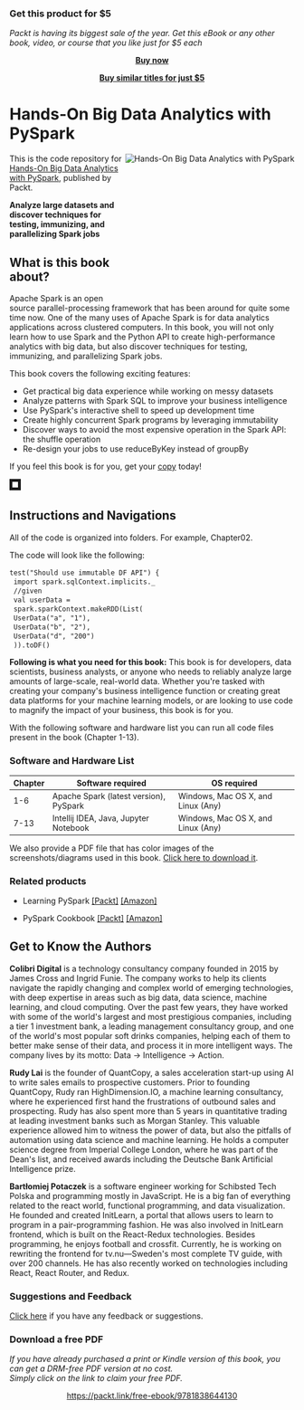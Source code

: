 
### Get this product for $5

<i>Packt is having its biggest sale of the year. Get this eBook or any other book, video, or course that you like just for $5 each</i>


<b><p align='center'>[Buy now](https://packt.link/9781838644130)</p></b>


<b><p align='center'>[Buy similar titles for just $5](https://subscription.packtpub.com/search)</p></b>


# Hands-On Big Data Analytics with PySpark

<a href="https://prod.packtpub.com/in/big-data-and-business-intelligence/hands-big-data-analytics-pyspark?utm_source=github&utm_medium=repository&utm_campaign=9781838644130"><img src="https://prod.packtpub.com/media/catalog/product/cache/a22c7d190d97ca25f5f1089471ab8502/b/1/b14139.png" alt="Hands-On Big Data Analytics with PySpark" height="256px" align="right"></a>

This is the code repository for [Hands-On Big Data Analytics with PySpark](https://prod.packtpub.com/in/big-data-and-business-intelligence/hands-big-data-analytics-pyspark?utm_source=github&utm_medium=repository&utm_campaign=9781838644130), published by Packt.

**Analyze large datasets and discover techniques for testing, immunizing, and parallelizing Spark jobs**

## What is this book about?
Apache Spark is an open source parallel-processing framework that has been around for quite some time now. One of the many uses of Apache Spark is for data analytics applications across clustered computers. In this book, you will not only learn how to use Spark and the Python API to create high-performance analytics with big data, but also discover techniques for testing, immunizing, and parallelizing Spark jobs.

This book covers the following exciting features:
* Get practical big data experience while working on messy datasets
* Analyze patterns with Spark SQL to improve your business intelligence
* Use PySpark's interactive shell to speed up development time
* Create highly concurrent Spark programs by leveraging immutability
* Discover ways to avoid the most expensive operation in the Spark API: the shuffle operation
* Re-design your jobs to use reduceByKey instead of groupBy

If you feel this book is for you, get your [copy](https://www.amazon.com/dp/183864413X) today!

<a href="https://www.packtpub.com/?utm_source=github&utm_medium=banner&utm_campaign=GitHubBanner"><img src="https://raw.githubusercontent.com/PacktPublishing/GitHub/master/GitHub.png" 
alt="https://www.packtpub.com/" border="5" /></a>


## Instructions and Navigations
All of the code is organized into folders. For example, Chapter02.

The code will look like the following:
```
test("Should use immutable DF API") {
 import spark.sqlContext.implicits._
 //given
 val userData =
 spark.sparkContext.makeRDD(List(
 UserData("a", "1"),
 UserData("b", "2"),
 UserData("d", "200")
 )).toDF()
```

**Following is what you need for this book:**
This book is for developers, data scientists, business analysts, or anyone who needs to reliably analyze large amounts of large-scale, real-world data. Whether you're tasked with creating your company's business intelligence function or creating great data platforms for your machine learning models, or are looking to use code to magnify the impact of your business, this book is for you.

With the following software and hardware list you can run all code files present in the book (Chapter 1-13).

### Software and Hardware List

| Chapter  | Software required                      | OS required                        |
| -------- | ---------------------------------------| -----------------------------------|
| 1-6      | Apache Spark (latest version), PySpark |Windows, Mac OS X, and Linux (Any)  |
| 7-13     | Intellij IDEA, Java, Jupyter Notebook  | Windows, Mac OS X, and Linux (Any) |

We also provide a PDF file that has color images of the screenshots/diagrams used in this book. [Click here to download it](http://www.packtpub.com/sites/default/files/downloads/9781838644130_ColorImages.pdf).

### Related products <Other books you may enjoy>
* Learning PySpark [[Packt]](https://prod.packtpub.com/in/big-data-and-business-intelligence/learning-pyspark?utm_source=github&utm_medium=repository&utm_campaign=9781786463708) [[Amazon]](https://www.amazon.com/dp/1786463709)

* PySpark Cookbook [[Packt]](https://prod.packtpub.com/in/big-data-and-business-intelligence/pyspark-cookbook?utm_source=github&utm_medium=repository&utm_campaign=9781788835367) [[Amazon]](https://www.amazon.com/dp/1788835360)

## Get to Know the Authors
**Colibri Digital**
 is a technology consultancy company founded in 2015 by James Cross and Ingrid Funie. The company works to help its clients navigate the rapidly changing and complex world of emerging technologies, with deep expertise in areas such as big data, data science, machine learning, and cloud computing. Over the past few years, they have worked with some of the world's largest and most prestigious companies, including a tier 1 investment bank, a leading management consultancy group, and one of the world's most popular soft drinks companies, helping each of them to better make sense of their data, and process it in more intelligent ways. The company lives by its motto: Data -> Intelligence -> Action.

**Rudy Lai**
 is the founder of QuantCopy, a sales acceleration start-up using AI to write sales emails to prospective customers. Prior to founding QuantCopy, Rudy ran HighDimension.IO, a machine learning consultancy, where he experienced first hand the frustrations of outbound sales and prospecting. Rudy has also spent more than 5 years in quantitative trading at leading investment banks such as Morgan Stanley. This valuable experience allowed him to witness the power of data, but also the pitfalls of automation using data science and machine learning. He holds a computer science degree from Imperial College London, where he was part of the Dean's list, and received awards including the Deutsche Bank Artificial Intelligence prize.

**Bartłomiej Potaczek**
 is a software engineer working for Schibsted Tech Polska and
programming mostly in JavaScript. He is a big fan of everything related to the react world, functional programming, and data visualization. He founded and created InitLearn, a portal that allows users to learn to program in a pair-programming fashion. He was also involved in InitLearn frontend, which is built on the React-Redux technologies. Besides programming, he enjoys football and crossfit. Currently, he is working on rewriting the frontend for tv.nu—Sweden's most complete TV guide, with over 200 channels. He has also recently worked on technologies including React, React Router, and Redux.


### Suggestions and Feedback
[Click here](https://docs.google.com/forms/d/e/1FAIpQLSdy7dATC6QmEL81FIUuymZ0Wy9vH1jHkvpY57OiMeKGqib_Ow/viewform) if you have any feedback or suggestions.
### Download a free PDF

 <i>If you have already purchased a print or Kindle version of this book, you can get a DRM-free PDF version at no cost.<br>Simply click on the link to claim your free PDF.</i>
<p align="center"> <a href="https://packt.link/free-ebook/9781838644130">https://packt.link/free-ebook/9781838644130 </a> </p>